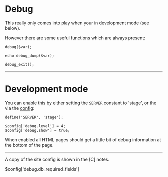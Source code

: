 
# Debug

This really only comes into play when your in development mode (see below).

However there are some useful functions which are always present:

	debug($var);

	echo debug_dump($var);

	debug_exit();

---

# Development mode

You can enable this by either setting the `SERVER` constant to 'stage', or the via the [config](../../doc/setup/config.md):

	define('SERVER', 'stage');

	$config['debug.level'] = 4;
	$config['debug.show'] = true;

When enabled all HTML pages should get a little bit of debug information at the bottom of the page.

---

A copy of the site config is shown in the [C] notes.

$config['debug.db_required_fields']
